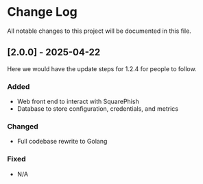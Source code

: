 # Change Log
All notable changes to this project will be documented in this file.

## [2.0.0] - 2025-04-22

Here we would have the update steps for 1.2.4 for people to follow.

### Added

- Web front end to interact with SquarePhish
- Database to store configuration, credentials, and metrics

### Changed

- Full codebase rewrite to Golang

### Fixed

- N/A